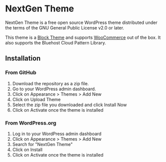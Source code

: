 # NextGen Theme

NextGen Theme is a free open source WordPress theme distributed under the terms of the GNU General Public License v2.0 or later.

This theme is a [Block Theme](https://developer.wordpress.org/themes/learn/understanding-block-themes/) and supports [WooCommerce](https://woocommerce.com/) out of the box. It also supports the Bluehost Cloud Pattern Library.

## Installation

### From GitHub

1. Download the repository as a zip file.
2. Go to your WordPress admin dashboard.
3. Click on Appearance > Themes > Add New
4. Click on Upload Theme
5. Select the zip file you downloaded and click Install Now
6. Click on Activate once the theme is installed

### From WordPress.org

1. Log in to your WordPress admin dashboard
2. Click on Appearance > Themes > Add New
3. Search for "NextGen Theme"
4. Click on Install
5. Click on Activate once the theme is installed

